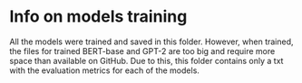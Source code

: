 # Info on models training

All the models were trained and saved in this folder.
However, when trained, the files for trained BERT-base and GPT-2 are too big and require more space than available on GitHub.
Due to this, this folder contains only a txt with the evaluation metrics for each of the models.